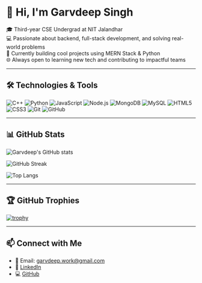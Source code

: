 # 👋 Hi, I'm Garvdeep Singh

🎓 Third-year CSE Undergrad at NIT Jalandhar  
💻 Passionate about backend, full-stack development, and solving real-world problems  
🚀 Currently building cool projects using MERN Stack & Python  
🌐 Always open to learning new tech and contributing to impactful teams

---

## 🛠️ Technologies & Tools

![C++](https://img.shields.io/badge/C++-00599C?style=flat&logo=cplusplus&logoColor=white)
![Python](https://img.shields.io/badge/Python-3776AB?style=flat&logo=python&logoColor=white)
![JavaScript](https://img.shields.io/badge/JavaScript-F7DF1E?style=flat&logo=javascript&logoColor=black)
![Node.js](https://img.shields.io/badge/Node.js-339933?style=flat&logo=node.js&logoColor=white)
![MongoDB](https://img.shields.io/badge/MongoDB-4EA94B?style=flat&logo=mongodb&logoColor=white)
![MySQL](https://img.shields.io/badge/MySQL-00758F?style=flat&logo=mysql&logoColor=white)
![HTML5](https://img.shields.io/badge/HTML5-E34F26?style=flat&logo=html5&logoColor=white)
![CSS3](https://img.shields.io/badge/CSS3-1572B6?style=flat&logo=css3&logoColor=white)
![Git](https://img.shields.io/badge/Git-F05032?style=flat&logo=git&logoColor=white)
![GitHub](https://img.shields.io/badge/GitHub-181717?style=flat&logo=github&logoColor=white)

---

## 📊 GitHub Stats

![Garvdeep's GitHub stats](https://github-readme-stats.vercel.app/api?username=garvdeep-singh&show_icons=true&theme=tokyonight)

![GitHub Streak](https://streak-stats.demolab.com/?user=garvdeep-singh&theme=tokyonight)

![Top Langs](https://github-readme-stats.vercel.app/api/top-langs/?username=garvdeep-singh&layout=compact&theme=tokyonight)

---

## 🏆 GitHub Trophies

[![trophy](https://github-profile-trophy.vercel.app/?username=garvdeep-singh&theme=tokyonight)](https://github.com/ryo-ma/github-profile-trophy)

---

## 📫 Connect with Me

- 📧 Email: [garvdeep.work@gmail.com](mailto:garvdeep.work@gmail.com)
- 🔗 [LinkedIn](https://www.linkedin.com/in/garvdeep-singh-b8973a1ab/)
- 💻 [GitHub](https://github.com/garvdeep-singh)
